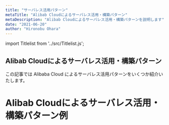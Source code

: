 ```yaml
---
title: "サーバレス活用パターン"
metaTitle: "Alibab Cloudによるサーバレス活用・構築パターン"
metaDescription: "Alibab Cloudによるサーバレス活用・構築パターンを説明します"
date: "2021-06-20"
author: "Hironobu Ohara"
---
```


import Titlelist from '../src/Titlelist.js';


<!-- 
query MyQuery {
  allMarkdownRemark(
    filter: {fileAbsolutePath: {regex: "/usecase-Serverless/"}}
    sort: {fields: fileAbsolutePath, order: ASC}
  ) {
    nodes {
      frontmatter {
        title
        metaTitle
        metaDescription
        date(formatString: "yyyy/MM/DD")
        author       
      }
      fileAbsolutePath
    }
  }
}
-->

## Alibab Cloudによるサーバレス活用・構築パターン

この記事では Alibaba Cloud によるサーバレス活用パターンをいくつか紹介いたします。

# Alibab Cloudによるサーバレス活用・構築パターン例



<Titlelist 
    metaTitle="FCでECSを自動起動&自動停止"
    metaDescription="Alibaba CloudのFunction Compute(サーバレスアーキテクチャ)を使ってECSインスタンスを自動起動&自動停止させる"
    url="https://sbcloud.github.io/help/usecase-serverless/SERVERLESS_001_tnoce_functioncompute"
    imageurl="https://raw.githubusercontent.com/sbcloud/help/master/content/usecase-serverless/Serverless_images_26006613488886700/20191225175054.png"
    date="2019/12/25"
    author="長岡周"
/>

<Titlelist 
    metaTitle="FCにライブラリをアップロード"
    metaDescription="FunctionComputeにライブラリをアップロードする"
    url="https://sbcloud.github.io/help/usecase-serverless/SERVERLESS_002_functioncompute"
    imageurl="https://raw.githubusercontent.com/sbcloud/help/master/content/usecase-serverless/Serverless_images_26006613500666600/20200205134303.png"
    date="2020/02/06"
    author="SBC engineer blog"
/>



<Titlelist 
    metaTitle="KNativeによるサーバーレスK8S"
    metaDescription="Alibab Cloudによるサーバレス活用・構築パターンを説明します"
    url="https://sbcloud.github.io/help/usecase-serverless/SERVERLESS_003_serverless_k8s_deployment"
    imageurl="https://raw.githubusercontent.com/sbcloud/help/master/content/usecase-serverless/images/00_Use_Knative_In_ASK_Cluster.png"
    date="2021/06/09"
    author="Bob"
/>




